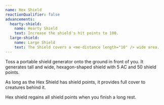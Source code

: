 ```yaml
---
name: Hex Shield
reactionQualifier: false
advancements:
  hearty-shield:
    name: Hearty Shield
    text: Increase the shield's hit points to 100.
  large-shield:
    name: Large Shield
    text: The Shield covers a <me-distance length="10" /> wide area.
---
```

Toss a portable shield generator onto the ground in front of you. It generates <me-distance length="5" adj/> tall and wide, hexagon-shaped shield
with 5 AC and 50 shield points.

As long as the Hex Shield has shield points, it provides full cover to creatures behind it.

Hex shield regains all shield points when you finish a long rest.
